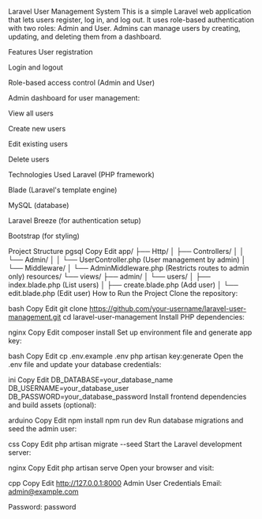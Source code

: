Laravel User Management System
This is a simple Laravel web application that lets users register, log in, and log out. It uses role-based authentication with two roles: Admin and User. Admins can manage users by creating, updating, and deleting them from a dashboard.

Features
User registration

Login and logout

Role-based access control (Admin and User)

Admin dashboard for user management:

View all users

Create new users

Edit existing users

Delete users

Technologies Used
Laravel (PHP framework)

Blade (Laravel's template engine)

MySQL (database)

Laravel Breeze (for authentication setup)

Bootstrap (for styling)

Project Structure
pgsql
Copy
Edit
app/
├── Http/
│   ├── Controllers/
│   │   └── Admin/
│   │       └── UserController.php  (User management by admin)
│   └── Middleware/
│       └── AdminMiddleware.php     (Restricts routes to admin only)
resources/
└── views/
    ├── admin/
    │   └── users/
    │       ├── index.blade.php     (List users)
    │       ├── create.blade.php    (Add user)
    │       └── edit.blade.php      (Edit user)
How to Run the Project
Clone the repository:

bash
Copy
Edit
git clone https://github.com/your-username/laravel-user-management.git
cd laravel-user-management
Install PHP dependencies:

nginx
Copy
Edit
composer install
Set up environment file and generate app key:

bash
Copy
Edit
cp .env.example .env
php artisan key:generate
Open the .env file and update your database credentials:

ini
Copy
Edit
DB_DATABASE=your_database_name
DB_USERNAME=your_database_user
DB_PASSWORD=your_database_password
Install frontend dependencies and build assets (optional):

arduino
Copy
Edit
npm install
npm run dev
Run database migrations and seed the admin user:

css
Copy
Edit
php artisan migrate --seed
Start the Laravel development server:

nginx
Copy
Edit
php artisan serve
Open your browser and visit:

cpp
Copy
Edit
http://127.0.0.1:8000
Admin User Credentials
Email: admin@example.com

Password: password
